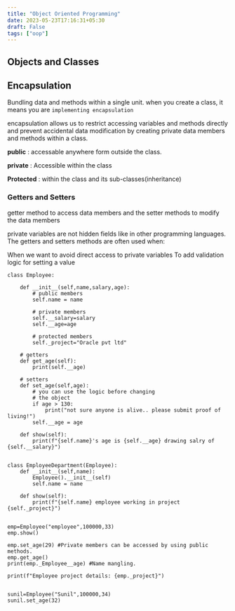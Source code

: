 ```yaml
---
title: "Object Oriented Programming"
date: 2023-05-23T17:16:31+05:30
draft: False
tags: ["oop"]
---
```

## Objects and Classes

## Encapsulation

Bundling data and methods within a single unit.
when you create a class, it means you are `implementing encapsulation`

encapsulation allows us to restrict accessing variables and methods directly and prevent accidental data modification by creating private data members and methods within a class. 

**public** : accessable anywhere form outside the class. 

**private** : Accessible within the class

**Protected** : within the class and its sub-classes(inheritance)


### Getters and Setters

getter method to access data members and the setter methods to modify the data members

private variables are not hidden fields like in other programming languages. The getters and setters methods are often used when:

When we want to avoid direct access to private variables
To add validation logic for setting a value

```
class Employee:

    def __init__(self,name,salary,age):
        # public members
        self.name = name

        # private members
        self.__salary=salary
        self.__age=age

        # protected members
        self._project="Oracle pvt ltd"

    # getters
    def get_age(self):
        print(self.__age)

    # setters
    def set_age(self,age):
        # you can use the logic before changing 
        # the object
        if age > 130:
            print("not sure anyone is alive.. please submit proof of living!")
        self.__age = age

    def show(self):
        print(f"{self.name}'s age is {self.__age} drawing salry of {self.__salary}")


class EmployeeDepartment(Employee):
    def __init__(self,name):
        Employee().__init__(self)
        self.name = name

    def show(self):
        print(f"{self.name} employee working in project {self._project}")


emp=Employee("employee",100000,33)
emp.show()

emp.set_age(29) #Private members can be accessed by using public methods.
emp.get_age()
print(emp._Employee__age) #Name mangling.

print(f"Employee project details: {emp._project}")


sunil=Employee("Sunil",100000,34)
sunil.set_age(32)
```
